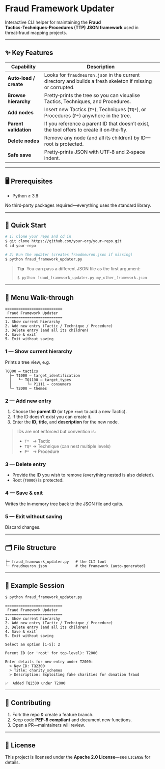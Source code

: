 # Fraud Framework Updater

Interactive CLI helper for maintaining the **Fraud Tactics‑Techniques‑Procedures (TTP) JSON framework** used in threat‑fraud mapping projects.

---

## ✨ Key Features

| Capability | Description |
|------------|-------------|
| **Auto‑load / create** | Looks for `fraudneuron.json` in the current directory and builds a fresh skeleton if missing or corrupted. |
| **Browse hierarchy** | Pretty‑prints the tree so you can visualise Tactics, Techniques, and Procedures. |
| **Add nodes** | Insert new Tactics (`T*`), Techniques (`TQ*`), or Procedures (`P*`) anywhere in the tree. |
| **Parent validation** | If you reference a parent ID that doesn’t exist, the tool offers to create it on‑the‑fly. |
| **Delete nodes** | Remove any node (and all its children) by ID—root is protected. |
| **Safe save** | Pretty‑prints JSON with UTF‑8 and 2‑space indent. |

---

## 🖥️ Prerequisites

* Python ≥ 3.8

No third‑party packages required—everything uses the standard library.

---

## 🚀 Quick Start

```bash
# 1) Clone your repo and cd in
$ git clone https://github.com/your‑org/your‑repo.git
$ cd your‑repo

# 2) Run the updater (creates fraudneuron.json if missing)
$ python fraud_framework_updater.py
```

> **Tip**  You can pass a different JSON file as the first argument:
>
> ```bash
> $ python fraud_framework_updater.py my_other_framework.json
> ```

---

## 🧭 Menu Walk‑through

```
==========================
 Fraud Framework Updater
==========================
1. Show current hierarchy
2. Add new entry (Tactic / Technique / Procedure)
3. Delete entry (and all its children)
4. Save & exit
5. Exit without saving
```

### 1 — Show current hierarchy

Prints a tree view, e.g.

```
T0000 — tactics
  ├─ T1000 — target_identification
  │   └─ TQ1100 — target_types
  │       └─ P1111 — consumers
  └─ T2000 — themes
```

### 2 — Add new entry

1. Choose the **parent ID** (or type `root` to add a new Tactic).
2. If the ID doesn’t exist you can create it.
3. Enter the **ID**, **title**, and **description** for the new node.

> IDs are not enforced but convention is:
>
> * `T*`   → Tactic
> * `TQ*` → Technique (can nest multiple levels)
> * `P*`   → Procedure

### 3 — Delete entry

* Provide the ID you wish to remove (everything nested is also deleted).
* Root (`T0000`) is protected.

### 4 — Save & exit

Writes the in‑memory tree back to the JSON file and quits.

### 5 — Exit without saving

Discard changes.

---

## 🗂 File Structure

```
├─ fraud_framework_updater.py   # the CLI tool
└─ fraudneuron.json             # the framework (auto‑generated)
```

---

## 🔄 Example Session

```text
$ python fraud_framework_updater.py

==========================
 Fraud Framework Updater
==========================
1. Show current hierarchy
2. Add new entry (Tactic / Technique / Procedure)
3. Delete entry (and all its children)
4. Save & exit
5. Exit without saving

Select an option [1‑5]: 2

Parent ID (or 'root' for top‑level): T2000

Enter details for new entry under T2000:
  > New ID: TQ2300
  > Title: charity_schemes
  > Description: Exploiting fake charities for donation fraud

✅  Added TQ2300 under T2000
```

---

## 🤝 Contributing

1. Fork the repo & create a feature branch.
2. Keep code **PEP‑8 compliant** and document new functions.
3. Open a PR—maintainers will review.

---

## 📄 License

This project is licensed under the **Apache 2.0 License**—see `LICENSE` for details.
